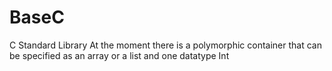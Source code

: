 # BaseC
C Standard Library
At the moment there is a polymorphic container that can be specified as an array or a list and one datatype Int
